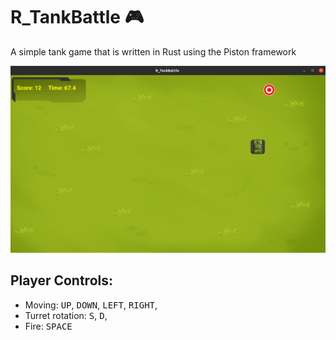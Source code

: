 # R_TankBattle 🎮
A simple tank game that is written in Rust using the Piston framework


![image info](./docs/game_screen.png)


## Player Controls:
- Moving: <kbd>UP</kbd>, <kbd>DOWN</kbd>, <kbd>LEFT</kbd>, <kbd>RIGHT</kbd>, 
- Turret rotation: <kbd>S</kbd>, <kbd>D</kbd>, 
- Fire: <kbd>SPACE</kbd>
